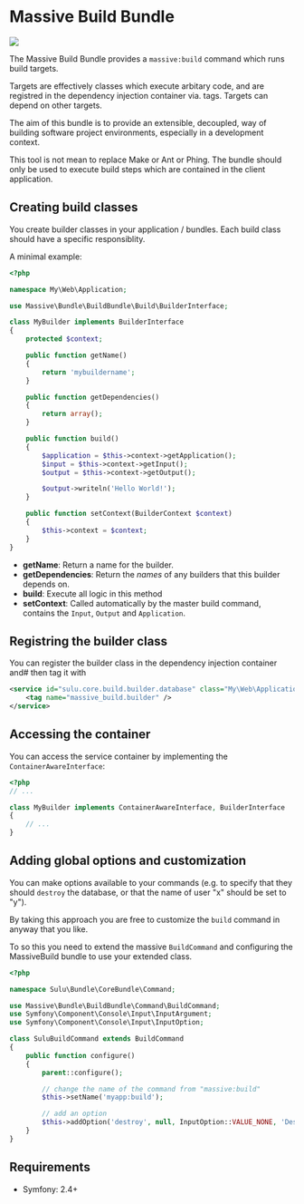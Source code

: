 Massive Build Bundle
====================

[![](https://travis-ci.org/massiveart/MassiveBuildBundle.png)](https://travis-ci.org/massiveart/MassiveBuildBundle)

The Massive Build Bundle provides a `massive:build` command which runs build
targets.

Targets are effectively classes which execute arbitary code, and are
registred in the dependency injection container via. tags. Targets can
depend on other targets.

The aim of this bundle is to provide an extensible, decoupled, way of building
software project environments, especially in a development context.

This tool is not mean to replace Make or Ant or Phing. The bundle should only
be used to execute build steps which are contained in the client application.

## Creating build classes

You create builder classes in your application / bundles. Each build class
should have a specific responsiblity.

A minimal example:

````php
<?php

namespace My\Web\Application;

use Massive\Bundle\BuildBundle\Build\BuilderInterface;

class MyBuilder implements BuilderInterface
{
    protected $context;

    public function getName()
    {
        return 'mybuildername';
    }

    public function getDependencies()
    {
        return array();
    }

    public function build()
    {
        $application = $this->context->getApplication();
        $input = $this->context->getInput();
        $output = $this->context->getOutput();

        $output->writeln('Hello World!');
    }

    public function setContext(BuilderContext $context)
    {
        $this->context = $context;
    }
}
````

- **getName**: Return a name for the builder.
- **getDependencies**: Return the *names* of any builders that this builder
  depends on.
- **build**: Execute all logic in this method
- **setContext**: Called automatically by the master build command, contains
  the `Input`, `Output` and `Application`.

## Registring the builder class

You can register the builder class in the dependency injection container and#
then tag it with 

````xml
<service id="sulu.core.build.builder.database" class="My\Web\Application\Builder\FooBuilder">
    <tag name="massive_build.builder" />
</service>
````
## Accessing the container

You can access the service container by implementing the
`ContainerAwareInterface`:

````php
<?php
// ...

class MyBuilder implements ContainerAwareInterface, BuilderInterface
{
    // ...
}
````

## Adding global options and customization

You can make options available to your commands (e.g. to specify that they
should `destroy` the database, or that the name of user "x" should be set to
"y").

By taking this approach you are free to customize the `build` command in
anyway that you like.

To so this you need to extend the massive `BuildCommand` and configuring the
MassiveBuild bundle to use your extended class.

````php
<?php

namespace Sulu\Bundle\CoreBundle\Command;

use Massive\Bundle\BuildBundle\Command\BuildCommand;
use Symfony\Component\Console\Input\InputArgument;
use Symfony\Component\Console\Input\InputOption;

class SuluBuildCommand extends BuildCommand
{
    public function configure()
    {
        parent::configure();

        // change the name of the command from "massive:build"
        $this->setName('myapp:build');

        // add an option
        $this->addOption('destroy', null, InputOption::VALUE_NONE, 'Destroy existing data');
    }
}
````

## Requirements

* Symfony: 2.4+
